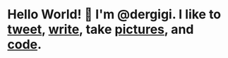 # Hello World! 👋 I'm @dergigi. I like to [tweet](https://twitter.com/dergigi), [write](http://medium.com/@dergigi), take [pictures](http://instagram.com/dergigi), and [code](https://github.com/dergigi).